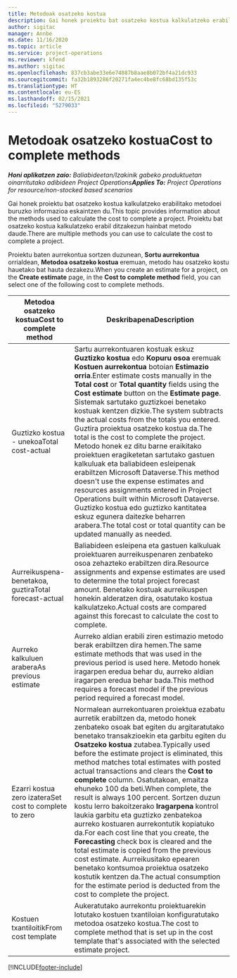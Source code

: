 ```yaml
---
title: Metodoak osatzeko kostua
description: Gai honek proiektu bat osatzeko kostua kalkulatzeko erabilitako metodoei buruzko informazioa eskaintzen du.
author: sigitac
manager: Annbe
ms.date: 11/16/2020
ms.topic: article
ms.service: project-operations
ms.reviewer: kfend
ms.author: sigitac
ms.openlocfilehash: 837cb3abe33e6e74087b8aae8b072bf4a21dc933
ms.sourcegitcommit: fa32b1893286f20271fa4ec4be8fc68bd135f53c
ms.translationtype: HT
ms.contentlocale: eu-ES
ms.lasthandoff: 02/15/2021
ms.locfileid: "5279033"
---
```

# <a name="cost-to-complete-methods"></a><span data-ttu-id="a5689-103">Metodoak osatzeko kostua</span><span class="sxs-lookup"><span data-stu-id="a5689-103">Cost to complete methods</span></span>

<span data-ttu-id="a5689-104">_**Honi aplikatzen zaio:** Baliabideetan/Izakinik gabeko produktuetan oinarritutako adibideen Project Operations_</span><span class="sxs-lookup"><span data-stu-id="a5689-104">_**Applies To:** Project Operations for resource/non-stocked based scenarios_</span></span>

<span data-ttu-id="a5689-105">Gai honek proiektu bat osatzeko kostua kalkulatzeko erabilitako metodoei buruzko informazioa eskaintzen du.</span><span class="sxs-lookup"><span data-stu-id="a5689-105">This topic provides information about the methods used to calculate the cost to complete a project.</span></span> <span data-ttu-id="a5689-106">Proiektu bat osatzeko kostua kalkulatzeko erabil ditzakezun hainbat metodo daude.</span><span class="sxs-lookup"><span data-stu-id="a5689-106">There are multiple methods you can use to calculate the cost to complete a project.</span></span> 

<span data-ttu-id="a5689-107">Proiektu baten aurrekontua sortzen duzunean, **Sortu aurrekontua** orrialdean, **Metodoa osatzeko kostua** eremuan, metodo hau osatzeko kostu hauetako bat hauta dezakezu.</span><span class="sxs-lookup"><span data-stu-id="a5689-107">When you create an estimate for a project, on the **Create estimate** page, in the **Cost to complete method** field, you can select one of the following cost to complete methods.</span></span>

| <span data-ttu-id="a5689-108">Metodoa osatzeko kostua</span><span class="sxs-lookup"><span data-stu-id="a5689-108">Cost to complete method</span></span>    | <span data-ttu-id="a5689-109">Deskribapena</span><span class="sxs-lookup"><span data-stu-id="a5689-109">Description</span></span>                                                                                                                                                                                                                                                                                                                                                                                                                                                                                        |
|------------------------------|----------------------------------------------------------------------------------------------------------------------------------------------------------------------------------------------------------------------------------------------------------------------------------------------------------------------------------------------------------------------------------------------------------------------------------------------------------------------------------------------------|
| <span data-ttu-id="a5689-110">Guztizko kostua - unekoa</span><span class="sxs-lookup"><span data-stu-id="a5689-110">Total cost-actual</span></span>            | <span data-ttu-id="a5689-111">Sartu aurrekontuaren kostuak eskuz **Guztizko kostua** edo **Kopuru osoa** eremuak **Kostuen aurrekontua** botoian **Estimazio orria**.</span><span class="sxs-lookup"><span data-stu-id="a5689-111">Enter estimate costs manually in the **Total cost** or **Total quantity** fields using the **Cost estimate** button on the **Estimate page**.</span></span> <span data-ttu-id="a5689-112">Sistemak sartutako guztizkoei benetako kostuak kentzen dizkie.</span><span class="sxs-lookup"><span data-stu-id="a5689-112">The system subtracts the actual costs from the totals you entered.</span></span> <span data-ttu-id="a5689-113">Guztira proiektua osatzeko kostua da.</span><span class="sxs-lookup"><span data-stu-id="a5689-113">The total is the cost to complete the project.</span></span> <span data-ttu-id="a5689-114">Metodo honek ez ditu barne eraikitako proiektuen eragiketetan sartutako gastuen kalkuluak eta baliabideen esleipenak erabiltzen Microsoft Dataverse.</span><span class="sxs-lookup"><span data-stu-id="a5689-114">This method doesn't use the expense estimates and resources assignments entered in Project Operations built within Microsoft Dataverse.</span></span> <span data-ttu-id="a5689-115">Guztizko kostua edo guztizko kantitatea eskuz egunera daitezke beharren arabera.</span><span class="sxs-lookup"><span data-stu-id="a5689-115">The total cost or total quantity can be updated manually as needed.</span></span>  |
| <span data-ttu-id="a5689-116">Aurreikuspena-benetakoa, guztira</span><span class="sxs-lookup"><span data-stu-id="a5689-116">Total forecast-actual</span></span>        | <span data-ttu-id="a5689-117">Baliabideen esleipena eta gastuen kalkuluak proiektuaren aurreikuspenaren zenbateko osoa zehazteko erabiltzen dira.</span><span class="sxs-lookup"><span data-stu-id="a5689-117">Resource assignments and expense estimates are used to determine the total project forecast amount.</span></span> <span data-ttu-id="a5689-118">Benetako kostuak aurreikuspen honekin alderatzen dira, osatutako kostua kalkulatzeko.</span><span class="sxs-lookup"><span data-stu-id="a5689-118">Actual costs are compared against this forecast to calculate the cost to complete.</span></span>                                                                                                                                                                                                                                                                          |
| <span data-ttu-id="a5689-119">Aurreko kalkuluen arabera</span><span class="sxs-lookup"><span data-stu-id="a5689-119">As previous estimate</span></span>         | <span data-ttu-id="a5689-120">Aurreko aldian erabili ziren estimazio metodo berak erabiltzen dira hemen.</span><span class="sxs-lookup"><span data-stu-id="a5689-120">The same estimate methods that was used in the previous period is used here.</span></span> <span data-ttu-id="a5689-121">Metodo honek iragarpen eredua behar du, aurreko aldian iragarpen eredua behar bada.</span><span class="sxs-lookup"><span data-stu-id="a5689-121">This method requires a forecast model if the previous period required a forecast model.</span></span>                                                                                                                                                                                                                                                                                                                           |
| <span data-ttu-id="a5689-122">Ezarri kostua zero izatera</span><span class="sxs-lookup"><span data-stu-id="a5689-122">Set cost to complete to zero</span></span> | <span data-ttu-id="a5689-123">Normalean aurrekontuaren proiektua ezabatu aurretik erabiltzen da, metodo honek zenbateko osoak bat egiten du argitaratutako benetako transakzioekin eta garbitu egiten du **Osatzeko kostua** zutabea.</span><span class="sxs-lookup"><span data-stu-id="a5689-123">Typically used before the estimate project is eliminated, this method matches total estimates with posted actual transactions and clears the **Cost to complete** column.</span></span> <span data-ttu-id="a5689-124">Osatutakoan, emaitza ehuneko 100 da beti.</span><span class="sxs-lookup"><span data-stu-id="a5689-124">When complete, the result is always 100 percent.</span></span> <span data-ttu-id="a5689-125">Sortzen duzun kostu lerro bakoitzerako **Iragarpena** kontrol laukia garbitu eta guztizko zenbatekoa aurreko kostuaren aurrekontutik kopiatuko da.</span><span class="sxs-lookup"><span data-stu-id="a5689-125">For each cost line that you create, the **Forecasting** check box is cleared and the total estimate is copied from the previous cost estimate.</span></span> <span data-ttu-id="a5689-126">Aurreikusitako epearen benetako kontsumoa proiektua osatzeko kostutik kentzen da.</span><span class="sxs-lookup"><span data-stu-id="a5689-126">The actual consumption for the estimate period is deducted from the cost to complete the project.</span></span>              |
| <span data-ttu-id="a5689-127">Kostuen txantiloitik</span><span class="sxs-lookup"><span data-stu-id="a5689-127">From cost template</span></span>           | <span data-ttu-id="a5689-128">Aukeratutako aurrekontu proiektuarekin lotutako kostuen txantiloian konfiguratutako metodoa osatzeko kostua.</span><span class="sxs-lookup"><span data-stu-id="a5689-128">The cost to complete method that is set up in the cost template that's associated with the selected estimate project.</span></span>                                                                                                                                                                                                                                                                                                                                                                          |


[!INCLUDE[footer-include](../includes/footer-banner.md)]